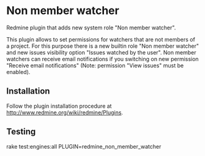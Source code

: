 # Non member watcher

Redmine plugin that adds new system role "Non member watcher".

This plugin allows to set permissions for watchers that are not members of a
project. For this purpose there is a new builtin role "Non member watcher" and
new issues visibility option "Issues watched by the user".
Non member watchers can receive email notifications if you switching on new
permission "Receive email notifications" (Note: permission "View issues" must be enabled).

## Installation

Follow the plugin installation procedure at http://www.redmine.org/wiki/redmine/Plugins.

## Testing

rake test:engines:all PLUGIN=redmine_non_member_watcher
